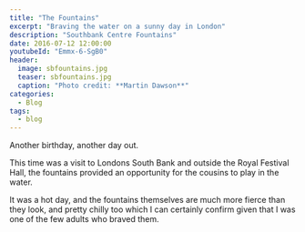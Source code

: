 ```yaml
---
title: "The Fountains"
excerpt: "Braving the water on a sunny day in London"
description: "Southbank Centre Fountains"
date: 2016-07-12 12:00:00
youtubeId: "Emmx-6-SgB0"
header:
  image: sbfountains.jpg
  teaser: sbfountains.jpg
  caption: "Photo credit: **Martin Dawson**"
categories:
  - Blog
tags:
  - blog
---
```

Another birthday, another day out.

This time was a visit to Londons South Bank and outside the Royal Festival Hall, the fountains provided an opportunity for the cousins to play in the water.

It was a hot day, and the fountains themselves are much more fierce than they look, and pretty chilly too which I can certainly confirm given that I was one of the few adults who braved them.
